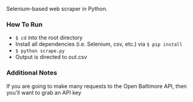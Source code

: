 Selenium-based web scraper in Python.

### How To Run
* ```$ cd``` into the root directory
* Install all dependencies (i.e. Selenium, csv, etc.) via ```$ pip install```
* ```$ python scrape.py```
* Output is directed to out.csv

### Additional Notes
If you are going to make many requests to the Open Baltimore API, then you'll want to grab an API key
